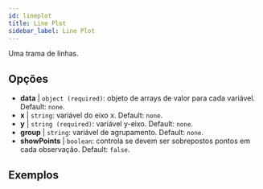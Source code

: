 ```yaml
---
id: lineplot
title: Line Plot
sidebar_label: Line Plot
---
```


Uma trama de linhas.

## Opções

* __data__ | `object (required)`: objeto de arrays de valor para cada variável. Default: `none`.
* __x__ | `string`: variável do eixo x. Default: `none`.
* __y__ | `string (required)`: variável y-eixo. Default: `none`.
* __group__ | `string`: variável de agrupamento. Default: `none`.
* __showPoints__ | `boolean`: controla se devem ser sobrepostos pontos em cada observação. Default: `false`.


## Exemplos

